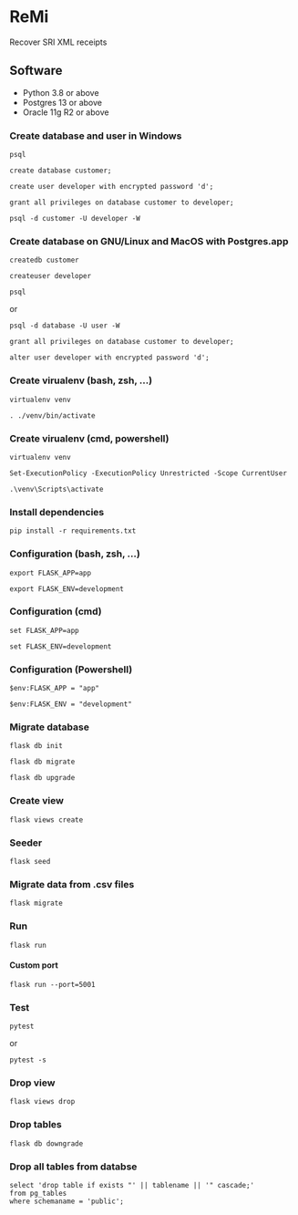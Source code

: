 # ReMi
Recover SRI XML receipts

## Software
* Python 3.8 or above
* Postgres 13 or above
* Oracle 11g R2 or above
### Create database and user in Windows
```
psql
```
```
create database customer;
```
```
create user developer with encrypted password 'd';
```
```
grant all privileges on database customer to developer;
```
```
psql -d customer -U developer -W
```
### Create database on GNU/Linux and MacOS with Postgres.app
```
createdb customer
```
```
createuser developer
```
```
psql
```
or
```
psql -d database -U user -W
```
```
grant all privileges on database customer to developer;
```
```
alter user developer with encrypted password 'd';
```
### Create virualenv (bash, zsh, ...)
```
virtualenv venv
```
```
. ./venv/bin/activate
```
### Create virualenv (cmd, powershell)
```
virtualenv venv
```
```
Set-ExecutionPolicy -ExecutionPolicy Unrestricted -Scope CurrentUser
```
```
.\venv\Scripts\activate
```
### Install dependencies
```
pip install -r requirements.txt
```
### Configuration (bash, zsh, ...)
```
export FLASK_APP=app
```
```
export FLASK_ENV=development
```
### Configuration (cmd)
```
set FLASK_APP=app
```
```
set FLASK_ENV=development
```
### Configuration (Powershell)
```
$env:FLASK_APP = "app"
```
```
$env:FLASK_ENV = "development"
```
### Migrate database
```
flask db init
```
```
flask db migrate
```
```
flask db upgrade
```
### Create view
```
flask views create
```
### Seeder
```
flask seed
```
### Migrate data from .csv files
```
flask migrate
```
### Run
```
flask run
```
#### Custom port
```
flask run --port=5001
```
### Test
```
pytest
```
or
```
pytest -s
```
### Drop view
```
flask views drop
```
### Drop tables
```
flask db downgrade
```
### Drop all tables from databse
```
select 'drop table if exists "' || tablename || '" cascade;' 
from pg_tables
where schemaname = 'public';
```

